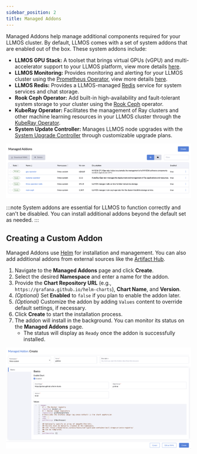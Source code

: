 ```yaml
---
sidebar_position: 2
title: Managed Addons
---
```


Managed Addons help manage additional components required for your LLMOS cluster. By default, LLMOS comes with a set of system addons that are enabled out of the box. These system addons include:

- **LLMOS GPU Stack:** A toolset that brings virtual GPUs (vGPU) and multi-accelerator support to your LLMOS platform, view more details [here](../gpu_management/enable-gpu-stack).
- **LLMOS Monitoring:** Provides monitoring and alerting for your LLMOS cluster using the [Prometheus Operator](https://github.com/prometheus-operator/prometheus-operator), view more details [here](../monitoring/enable-monitoring).
- **LLMOS Redis:** Provides a LLMOS-managed [Redis](https://redis.io/) service for system services and chat storage.
- **Rook Ceph Operator:** Add built-in high-availability and fault-tolerant system storage to your cluster using the [Rook Ceph](https://rook.io/) operator.
- **KubeRay Operator:** Facilitates the management of Ray clusters and other machine learning resources in your LLMOS cluster through the [KubeRay Operator](https://www.ray.io/).
- **System Update Controller:** Manages LLMOS node upgrades with the [System Upgrade Controller](https://github.com/rancher/system-upgrade-controller) through customizable upgrade plans.

![Managed Addons](/img/docs/managed-addons.png)

:::note
System addons are essential for LLMOS to function correctly and can't be disabled. You can install additional addons beyond the default set as needed.
:::

## Creating a Custom Addon

Managed Addons use [Helm](https://helm.sh/) for installation and management. You can also add additional addons from external sources like the [Artifact Hub](https://artifacthub.io/).

1. Navigate to the **Managed Addons** page and click **Create**.
2. Select the desired **Namespace** and enter a name for the addon.
3. Provide the **Chart Repository URL** (e.g., `https://grafana.github.io/helm-charts`), **Chart Name**, and **Version**.
4. *(Optional)* Set **Enabled** to `false` if you plan to enable the addon later.
5. *(Optional)* Customize the addon by adding `Values` content to override default settings, if necessary.
6. Click **Create** to start the installation process.
7. The addon will install in the background. You can monitor its status on the **Managed Addons** page.
   - The status will display as `Ready` once the addon is successfully installed.

![Add Managed Addons](/img/docs/managed-addon-create.png)